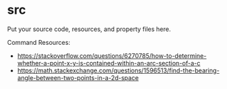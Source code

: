 # src

Put your source code, resources, and property files here.

Command Resources:

* https://stackoverflow.com/questions/6270785/how-to-determine-whether-a-point-x-y-is-contained-within-an-arc-section-of-a-c
* https://math.stackexchange.com/questions/1596513/find-the-bearing-angle-between-two-points-in-a-2d-space